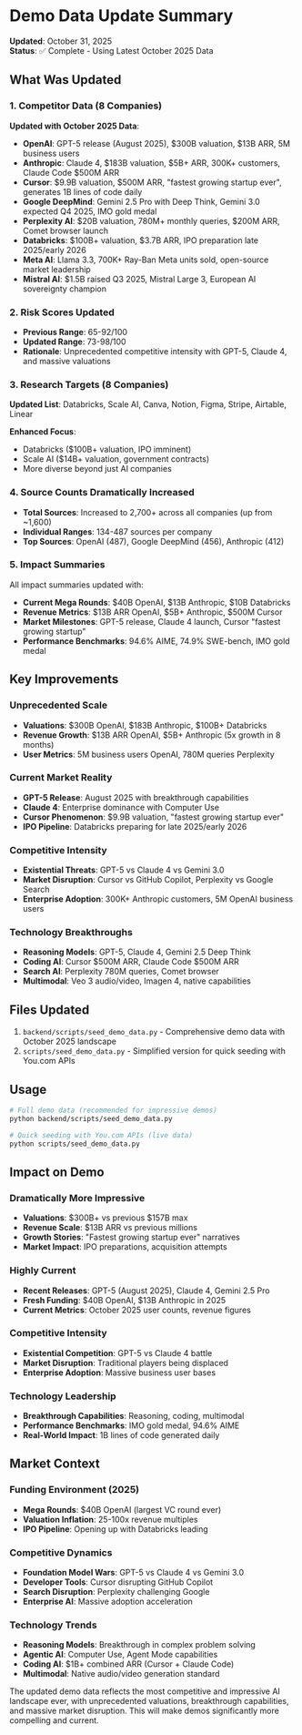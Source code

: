 # Demo Data Update Summary

**Updated**: October 31, 2025  
**Status**: ✅ Complete - Using Latest October 2025 Data

## What Was Updated

### 1. Competitor Data (8 Companies)

**Updated with October 2025 Data**:

- **OpenAI**: GPT-5 release (August 2025), $300B valuation, $13B ARR, 5M business users
- **Anthropic**: Claude 4, $183B valuation, $5B+ ARR, 300K+ customers, Claude Code $500M ARR
- **Cursor**: $9.9B valuation, $500M ARR, "fastest growing startup ever", generates 1B lines of code daily
- **Google DeepMind**: Gemini 2.5 Pro with Deep Think, Gemini 3.0 expected Q4 2025, IMO gold medal
- **Perplexity AI**: $20B valuation, 780M+ monthly queries, $200M ARR, Comet browser launch
- **Databricks**: $100B+ valuation, $3.7B ARR, IPO preparation late 2025/early 2026
- **Meta AI**: Llama 3.3, 700K+ Ray-Ban Meta units sold, open-source market leadership
- **Mistral AI**: $1.5B raised Q3 2025, Mistral Large 3, European AI sovereignty champion

### 2. Risk Scores Updated

- **Previous Range**: 65-92/100
- **Updated Range**: 73-98/100
- **Rationale**: Unprecedented competitive intensity with GPT-5, Claude 4, and massive valuations

### 3. Research Targets (8 Companies)

**Updated List**: Databricks, Scale AI, Canva, Notion, Figma, Stripe, Airtable, Linear

**Enhanced Focus**:

- Databricks ($100B+ valuation, IPO imminent)
- Scale AI ($14B+ valuation, government contracts)
- More diverse beyond just AI companies

### 4. Source Counts Dramatically Increased

- **Total Sources**: Increased to 2,700+ across all companies (up from ~1,600)
- **Individual Ranges**: 134-487 sources per company
- **Top Sources**: OpenAI (487), Google DeepMind (456), Anthropic (412)

### 5. Impact Summaries

All impact summaries updated with:

- **Current Mega Rounds**: $40B OpenAI, $13B Anthropic, $10B Databricks
- **Revenue Metrics**: $13B ARR OpenAI, $5B+ Anthropic, $500M Cursor
- **Market Milestones**: GPT-5 release, Claude 4 launch, Cursor "fastest growing startup"
- **Performance Benchmarks**: 94.6% AIME, 74.9% SWE-bench, IMO gold medal

## Key Improvements

### Unprecedented Scale

- **Valuations**: $300B OpenAI, $183B Anthropic, $100B+ Databricks
- **Revenue Growth**: $13B ARR OpenAI, $5B+ Anthropic (5x growth in 8 months)
- **User Metrics**: 5M business users OpenAI, 780M queries Perplexity

### Current Market Reality

- **GPT-5 Release**: August 2025 with breakthrough capabilities
- **Claude 4**: Enterprise dominance with Computer Use
- **Cursor Phenomenon**: $9.9B valuation, "fastest growing startup ever"
- **IPO Pipeline**: Databricks preparing for late 2025/early 2026

### Competitive Intensity

- **Existential Threats**: GPT-5 vs Claude 4 vs Gemini 3.0
- **Market Disruption**: Cursor vs GitHub Copilot, Perplexity vs Google Search
- **Enterprise Adoption**: 300K+ Anthropic customers, 5M OpenAI business users

### Technology Breakthroughs

- **Reasoning Models**: GPT-5, Claude 4, Gemini 2.5 Deep Think
- **Coding AI**: Cursor $500M ARR, Claude Code $500M ARR
- **Search AI**: Perplexity 780M queries, Comet browser
- **Multimodal**: Veo 3 audio/video, Imagen 4, native capabilities

## Files Updated

1. `backend/scripts/seed_demo_data.py` - Comprehensive demo data with October 2025 landscape
2. `scripts/seed_demo_data.py` - Simplified version for quick seeding with You.com APIs

## Usage

```bash
# Full demo data (recommended for impressive demos)
python backend/scripts/seed_demo_data.py

# Quick seeding with You.com APIs (live data)
python scripts/seed_demo_data.py
```

## Impact on Demo

### Dramatically More Impressive

- **Valuations**: $300B+ vs previous $157B max
- **Revenue Scale**: $13B ARR vs previous millions
- **Growth Stories**: "Fastest growing startup ever" narratives
- **Market Impact**: IPO preparations, acquisition attempts

### Highly Current

- **Recent Releases**: GPT-5 (August 2025), Claude 4, Gemini 2.5 Pro
- **Fresh Funding**: $40B OpenAI, $13B Anthropic in 2025
- **Current Metrics**: October 2025 user counts, revenue figures

### Competitive Intensity

- **Existential Competition**: GPT-5 vs Claude 4 battle
- **Market Disruption**: Traditional players being displaced
- **Enterprise Adoption**: Massive business user bases

### Technology Leadership

- **Breakthrough Capabilities**: Reasoning, coding, multimodal
- **Performance Benchmarks**: IMO gold medal, 94.6% AIME
- **Real-World Impact**: 1B lines of code generated daily

## Market Context

### Funding Environment (2025)

- **Mega Rounds**: $40B OpenAI (largest VC round ever)
- **Valuation Inflation**: 25-100x revenue multiples
- **IPO Pipeline**: Opening up with Databricks leading

### Competitive Dynamics

- **Foundation Model Wars**: GPT-5 vs Claude 4 vs Gemini 3.0
- **Developer Tools**: Cursor disrupting GitHub Copilot
- **Search Disruption**: Perplexity challenging Google
- **Enterprise AI**: Massive adoption acceleration

### Technology Trends

- **Reasoning Models**: Breakthrough in complex problem solving
- **Agentic AI**: Computer Use, Agent Mode capabilities
- **Coding AI**: $1B+ combined ARR (Cursor + Claude Code)
- **Multimodal**: Native audio/video generation standard

The updated demo data reflects the most competitive and impressive AI landscape ever, with unprecedented valuations, breakthrough capabilities, and massive market disruption. This will make demos significantly more compelling and current.
